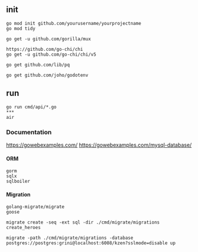 ## init

```
go mod init github.com/yourusername/yourprojectname
go mod tidy
```

```
go get -u github.com/gorilla/mux

https://github.com/go-chi/chi
go get -u github.com/go-chi/chi/v5
```

```
go get github.com/lib/pq
```

```
go get github.com/joho/godotenv
```

## run

```
go run cmd/api/*.go
***
air
```

### Documentation
https://gowebexamples.com/
https://gowebexamples.com/mysql-database/

#### ORM

```
gorm
sqlx
sqlboiler
```

#### Migration

```
golang-migrate/migrate
goose
```

```
migrate create -seq -ext sql -dir ./cmd/migrate/migrations create_heroes  

migrate -path ./cmd/migrate/migrations -database postgres://postgres:grini@localhost:6008/kzen?sslmode=disable up
```
